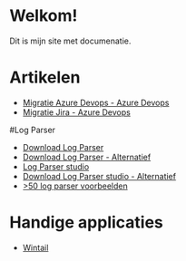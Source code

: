 # Welkom!
Dit is mijn site met documenatie.

# Artikelen

* [Migratie Azure Devops - Azure Devops](./AzureDevops-AzureDevops-Migratie/index.html)
* [Migratie Jira - Azure Devops](./Jira-AzureDevops-Migratie/index.html)

#Log Parser

* [Download Log Parser](https://www.microsoft.com/en-US/download/details.aspx?id=24659)
* [Download Log Parser - Alternatief](./LogParser/LogParser.msi)
* [Log Parser studio](https://techcommunity.microsoft.com/t5/exchange-team-blog/introducing-log-parser-studio/ba-p/601131)
* [Download Log Parser studio - Alternatief](./LogParser/LPSV2.D2.zip)
* [>50 log parser voorbeelden](https://mlichtenberg.wordpress.com/2011/02/03/log-parser-rocks-more-than-50-examples/)

# Handige applicaties
* [Wintail](https://www.baremetalsoft.com/wintail/)
